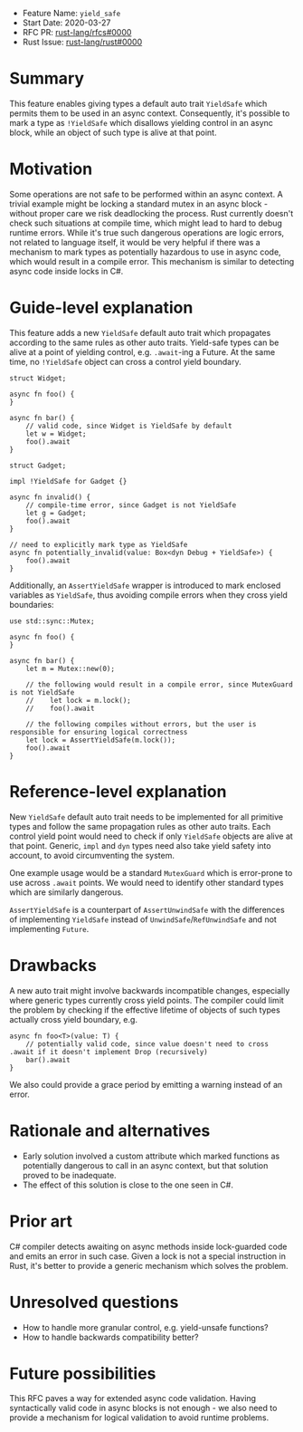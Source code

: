 - Feature Name: `yield_safe`
- Start Date: 2020-03-27
- RFC PR: [rust-lang/rfcs#0000](https://github.com/rust-lang/rfcs/pull/0000)
- Rust Issue: [rust-lang/rust#0000](https://github.com/rust-lang/rust/issues/0000)

# Summary

[summary]: #summary

This feature enables giving types a default auto trait `YieldSafe` which permits them to be used in an async context.
Consequently, it's possible to mark a type as `!YieldSafe` which disallows yielding control in an async block, while an
object of such type is alive at that point.

# Motivation

[motivation]: #motivation

Some operations are not safe to be performed within an async context. A trivial example might be locking a standard
mutex in an async block - without proper care we risk deadlocking the process. Rust currently doesn't check such
situations at compile time, which might lead to hard to debug runtime errors. While it's true such dangerous operations
are logic errors, not related to language itself, it would be very helpful if there was a mechanism to mark types as
potentially hazardous to use in async code, which would result in a compile error. This mechanism is similar to
detecting async code inside locks in C#.

# Guide-level explanation

[guide-level-explanation]: #guide-level-explanation

This feature adds a new `YieldSafe` default auto trait which propagates according to the same rules as other auto
traits. Yield-safe types can be alive at a point of yielding control, e.g. `.await`-ing a Future. At the same time, no
`!YieldSafe` object can cross a control yield boundary.

    struct Widget;

    async fn foo() {
    }

    async fn bar() {
        // valid code, since Widget is YieldSafe by default
        let w = Widget;
        foo().await
    }

    struct Gadget;

    impl !YieldSafe for Gadget {}

    async fn invalid() {
        // compile-time error, since Gadget is not YieldSafe
        let g = Gadget;
        foo().await
    }

    // need to explicitly mark type as YieldSafe
    async fn potentially_invalid(value: Box<dyn Debug + YieldSafe>) {
        foo().await
    }

Additionally, an `AssertYieldSafe` wrapper is introduced to mark enclosed variables as `YieldSafe`, thus avoiding
compile errors when they cross yield boundaries:

    use std::sync::Mutex;

    async fn foo() {
    }

    async fn bar() {
        let m = Mutex::new(0);

        // the following would result in a compile error, since MutexGuard is not YieldSafe
        //    let lock = m.lock();
        //    foo().await

        // the following compiles without errors, but the user is responsible for ensuring logical correctness
        let lock = AssertYieldSafe(m.lock());
        foo().await
    }

# Reference-level explanation

[reference-level-explanation]: #reference-level-explanation

New `YieldSafe` default auto trait needs to be implemented for all primitive types and follow the same propagation rules
as other auto traits. Each control yield point would need to check if only `YieldSafe` objects are alive at that point.
Generic, `impl` and `dyn` types need also take yield safety into account, to avoid circumventing the system.

One example usage would be a standard `MutexGuard` which is error-prone to use across `.await` points. We would need to
identify other standard types which are similarly dangerous.

`AssertYieldSafe` is a counterpart of `AssertUnwindSafe` with the differences of implementing `YieldSafe` instead of
`UnwindSafe`/`RefUnwindSafe` and not implementing `Future`.

# Drawbacks

[drawbacks]: #drawbacks

A new auto trait might involve backwards incompatible changes, especially where generic types currently cross yield
points. The compiler could limit the problem by checking if the effective lifetime of objects of such types actually
cross yield boundary, e.g.

    async fn foo<T>(value: T) {
        // potentially valid code, since value doesn't need to cross .await if it doesn't implement Drop (recursively)
        bar().await
    }

We also could provide a grace period by emitting a warning instead of an error.

# Rationale and alternatives

[rationale-and-alternatives]: #rationale-and-alternatives

- Early solution involved a custom attribute which marked functions as potentially dangerous to call in an async
  context, but that solution proved to be inadequate.
- The effect of this solution is close to the one seen in C#.

# Prior art

[prior-art]: #prior-art

C# compiler detects awaiting on async methods inside lock-guarded code and emits an error in such case. Given a lock is
not a special instruction in Rust, it's better to provide a generic mechanism which solves the problem.

# Unresolved questions

[unresolved-questions]: #unresolved-questions

- How to handle more granular control, e.g. yield-unsafe functions?
- How to handle backwards compatibility better?

# Future possibilities

[future-possibilities]: #future-possibilities

This RFC paves a way for extended async code validation. Having syntactically valid code in async blocks is not enough -
we also need to provide a mechanism for logical validation to avoid runtime problems.
